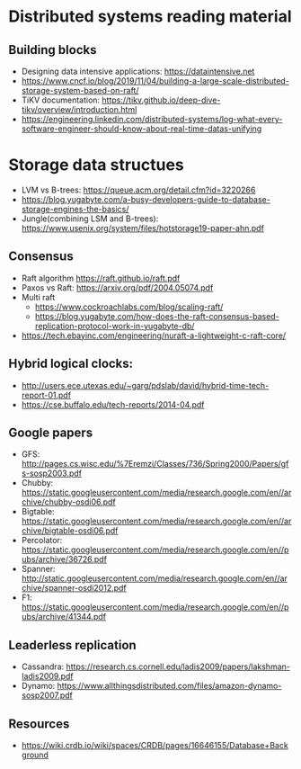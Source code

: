 # Distributed systems reading material

## Building blocks
  - Designing data intensive applications: https://dataintensive.net
  - https://www.cncf.io/blog/2019/11/04/building-a-large-scale-distributed-storage-system-based-on-raft/
  - TiKV documentation: https://tikv.github.io/deep-dive-tikv/overview/introduction.html
  - https://engineering.linkedin.com/distributed-systems/log-what-every-software-engineer-should-know-about-real-time-datas-unifying
  
  
# Storage data structues
  - LVM vs B-trees: https://queue.acm.org/detail.cfm?id=3220266
  - https://blog.yugabyte.com/a-busy-developers-guide-to-database-storage-engines-the-basics/
  - Jungle(combining LSM and B-trees): https://www.usenix.org/system/files/hotstorage19-paper-ahn.pdf
  
## Consensus
- Raft algorithm https://raft.github.io/raft.pdf
- Paxos vs Raft: https://arxiv.org/pdf/2004.05074.pdf
- Multi raft 
  - https://www.cockroachlabs.com/blog/scaling-raft/
  - https://blog.yugabyte.com/how-does-the-raft-consensus-based-replication-protocol-work-in-yugabyte-db/
- https://tech.ebayinc.com/engineering/nuraft-a-lightweight-c-raft-core/

## Hybrid logical clocks:
- http://users.ece.utexas.edu/~garg/pdslab/david/hybrid-time-tech-report-01.pdf
- https://cse.buffalo.edu/tech-reports/2014-04.pdf

## Google papers
- GFS: http://pages.cs.wisc.edu/%7Eremzi/Classes/736/Spring2000/Papers/gfs-sosp2003.pdf
- Chubby: https://static.googleusercontent.com/media/research.google.com/en//archive/chubby-osdi06.pdf
- Bigtable: https://static.googleusercontent.com/media/research.google.com/en//archive/bigtable-osdi06.pdf
- Percolator: https://static.googleusercontent.com/media/research.google.com/en//pubs/archive/36726.pdf
- Spanner: http://static.googleusercontent.com/media/research.google.com/en//archive/spanner-osdi2012.pdf
- F1: https://static.googleusercontent.com/media/research.google.com/en//pubs/archive/41344.pdf

## Leaderless replication
- Cassandra: https://research.cs.cornell.edu/ladis2009/papers/lakshman-ladis2009.pdf
- Dynamo: https://www.allthingsdistributed.com/files/amazon-dynamo-sosp2007.pdf
  
 ## Resources
  - https://wiki.crdb.io/wiki/spaces/CRDB/pages/16646155/Database+Background
